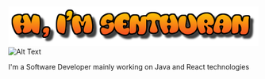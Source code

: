 ![alt text](<https://github.com/Senthuran100/Senthuran100/blob/main/cooltext369230231446776.png>) ![Alt Text](https://media2.giphy.com/media/21LLWn3VqXxxBbzrBm/giphy.gif)

I'm a Software Developer mainly working on Java and React technologies
<!--
**Senthuran100/Senthuran100** is a ✨ _special_ ✨ repository because its `README.md` (this file) appears on your GitHub profile.

Here are some ideas to get you started:


- 🔭 I’m currently working on 
- 🌱 I’m currently learning ...
- 👯 I’m looking to collaborate on ...
- 🤔 I’m looking for help with ...
- 💬 Ask me about ...
- 📫 How to reach me: ...
- 😄 Pronouns: ...
- ⚡ Fun fact: ...
-->
